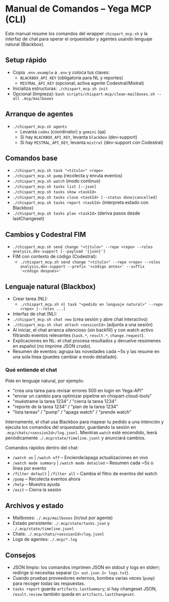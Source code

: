 # Manual de Comandos – Yega MCP (CLI)

Este manual resume los comandos del wrapper `chispart_mcp.sh` y la interfaz de chat para operar el orquestador y agentes usando lenguaje natural (Blackbox).

## Setup rápido

- Copia `.env.example` a `.env` y coloca tus claves:
  - `BLACKBOX_API_KEY` (obligatoria para NL y reportes)
  - `MISTRAL_API_KEY` (opcional; activa agente Codestral/Mistral)
- Inicializa estructuras: `./chispart_mcp.sh init`
- Opcional (limpieza): `bash scripts/chispart-mcp/clean-mailboxes.sh --all .mcp/mailboxes`

## Arranque de agentes

- `./chispart_mcp.sh agents`
  - Levanta `codex` (coordinator) y `gemini` (qa)
  - Si hay `BLACKBOX_API_KEY`, levanta `blackbox` (dev-support)
  - Si hay `MISTRAL_API_KEY`, levanta `mistral` (dev-support con Codestral)

## Comandos base

- `./chispart_mcp.sh task "<título>" <repo>`
- `./chispart_mcp.sh pump` (recolecta y enruta eventos)
- `./chispart_mcp.sh watch` (modo continuo)
- `./chispart_mcp.sh tasks list [--json]`
- `./chispart_mcp.sh tasks show <taskId>`
- `./chispart_mcp.sh tasks close <taskId> [--status done|cancelled]`
- `./chispart_mcp.sh tasks report <taskId>` (interpreta estado con Blackbox)
- `./chispart_mcp.sh tasks plan <taskId>` (deriva pasos desde lastChangeset)

## Cambios y Codestral FIM

- `./chispart_mcp.sh send change "<título>" --repo <repo> --roles analysis,dev-support [--payload '{json}']`
- FIM con contexto de código (Codestral):
  - `./chispart_mcp.sh send change "<título>" --repo <repo> --roles analysis,dev-support --prefix '<código antes>' --suffix '<código después>'`

## Lenguaje natural (Blackbox)

- Crear tarea (NL):
  - `./chispart_mcp.sh nl task "<pedido en lenguaje natural>" --repo <repo> [--roles ...]`
- Interfaz de chat (NL):
- `./chispart_mcp.sh chat new` (crea sesión y abre chat interactivo)
- `./chispart_mcp.sh chat attach <sessionId>` (adjunta a una sesión)
- Al iniciar, el chat arranca silencioso (sin backfill) y con watch activo filtrando eventos relevantes (`task.*`, `result.*`, `change.request`).
- Explicaciones en NL: el chat procesa resultados y devuelve resúmenes en español (no imprime JSON crudo).
 - Resumen de eventos: agrupa las novedades cada ~5s y las resume en una sola línea (puedes cambiar a modo detallado).

### Qué entiende el chat

Pide en lenguaje natural, por ejemplo:

- "crea una tarea para revisar errores 500 en login en Yega-API"
- "enviar un cambio para optimizar pipeline en chispart-cloud-tools"
- "muéstrame la tarea 1234" / "cierra la tarea 1234"
- "reporte de la tarea 1234" / "plan de la tarea 1234"
- "lista tareas" / "pump" / "apaga watch" / "prende watch"

Internamente, el chat usa Blackbox para mapear tu pedido a una intención y ejecuta los comandos del orquestador, guardando la sesión en `.mcp/chats/<sessionId>/log.jsonl`. Mientras `watch` esté encendido, leerá periódicamente `./.mcp/state/timeline.jsonl` y anunciará cambios.

Comandos rápidos dentro del chat:

- `/watch on` | `/watch off` – Enciende/apaga actualizaciones en vivo
- `/watch mode summary` | `/watch mode detailed` – Resumen cada ~5s o línea por evento
- `/filter default` | `/filter all` – Cambia el filtro de eventos del watch
- `/pump` – Recolecta eventos ahora
- `/help` – Muestra ayuda
- `/exit` – Cierra la sesión

## Archivos y estado

- Mailboxes: `./.mcp/mailboxes` (in/out por agente)
- Estado persistente: `./.mcp/state/tasks.json` y `./.mcp/state/timeline.jsonl`
- Chats: `./.mcp/chats/<sessionId>/log.jsonl`
- Logs de agentes: `./.mcp/*.log`

## Consejos

- JSON limpio: los comandos imprimen JSON en stdout y logs en stderr; redirige si necesitas separar (`1> out.json 2> logs.txt`).
- Cuando pruebas proveedores externos, bombea varias veces (`pump`) para recoger todas las respuestas.
- `tasks report` guarda `artifacts.lastSummary`; si hay changeset JSON, `result.review` también queda en `artifacts.lastChangeset`.

